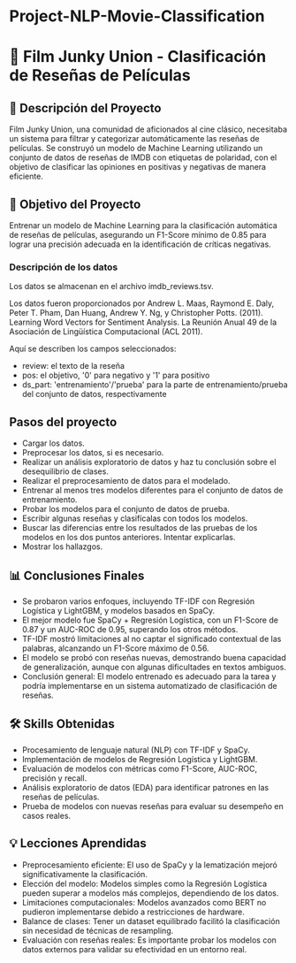 # Project-NLP-Movie-Classification

# 📌 Film Junky Union - Clasificación de Reseñas de Películas

## 📖 Descripción del Proyecto
Film Junky Union, una comunidad de aficionados al cine clásico, necesitaba un sistema para filtrar y categorizar automáticamente las reseñas de películas. Se construyó un modelo de Machine Learning utilizando un conjunto de datos de reseñas de IMDB con etiquetas de polaridad, con el objetivo de clasificar las opiniones en positivas y negativas de manera eficiente.

## 🎯 Objetivo del Proyecto
Entrenar un modelo de Machine Learning para la clasificación automática de reseñas de películas, asegurando un F1-Score mínimo de 0.85 para lograr una precisión adecuada en la identificación de críticas negativas.

### Descripción de los datos
Los datos se almacenan en el archivo imdb_reviews.tsv.

Los datos fueron proporcionados por Andrew L. Maas, Raymond E. Daly, Peter T. Pham, Dan Huang, Andrew Y. Ng, y Christopher Potts. (2011). Learning Word Vectors for Sentiment Analysis. La Reunión Anual 49 de la Asociación de Lingüística Computacional (ACL 2011).

Aquí se describen los campos seleccionados:
- review: el texto de la reseña
- pos: el objetivo, '0' para negativo y '1' para positivo
- ds_part: 'entrenamiento'/'prueba' para la parte de entrenamiento/prueba del conjunto de datos, respectivamente

## Pasos del proyecto
- Cargar los datos.
- Preprocesar los datos, si es necesario.
- Realizar un análisis exploratorio de datos y haz tu conclusión sobre el desequilibrio de clases.
- Realizar el preprocesamiento de datos para el modelado.
- Entrenar al menos tres modelos diferentes para el conjunto de datos de entrenamiento.
- Probar los modelos para el conjunto de datos de prueba.
- Escribir algunas reseñas y clasifícalas con todos los modelos.
- Buscar las diferencias entre los resultados de las pruebas de los modelos en los dos puntos anteriores. Intentar explicarlas.
- Mostrar los hallazgos.

## 📊 Conclusiones Finales
- Se probaron varios enfoques, incluyendo TF-IDF con Regresión Logística y LightGBM, y modelos basados en SpaCy.
- El mejor modelo fue SpaCy + Regresión Logística, con un F1-Score de 0.87 y un AUC-ROC de 0.95, superando los otros métodos.
- TF-IDF mostró limitaciones al no captar el significado contextual de las palabras, alcanzando un F1-Score máximo de 0.56.
- El modelo se probó con reseñas nuevas, demostrando buena capacidad de generalización, aunque con algunas dificultades en textos ambiguos.
- Conclusión general: El modelo entrenado es adecuado para la tarea y podría implementarse en un sistema automatizado de clasificación de reseñas.

## 🛠 Skills Obtenidas
- Procesamiento de lenguaje natural (NLP) con TF-IDF y SpaCy.
- Implementación de modelos de Regresión Logística y LightGBM.
- Evaluación de modelos con métricas como F1-Score, AUC-ROC, precisión y recall.
- Análisis exploratorio de datos (EDA) para identificar patrones en las reseñas de películas.
- Prueba de modelos con nuevas reseñas para evaluar su desempeño en casos reales.

## 💡 Lecciones Aprendidas
- Preprocesamiento eficiente: El uso de SpaCy y la lematización mejoró significativamente la clasificación.
- Elección del modelo: Modelos simples como la Regresión Logística pueden superar a modelos más complejos, dependiendo de los datos.
- Limitaciones computacionales: Modelos avanzados como BERT no pudieron implementarse debido a restricciones de hardware.
- Balance de clases: Tener un dataset equilibrado facilitó la clasificación sin necesidad de técnicas de resampling.
- Evaluación con reseñas reales: Es importante probar los modelos con datos externos para validar su efectividad en un entorno real.
